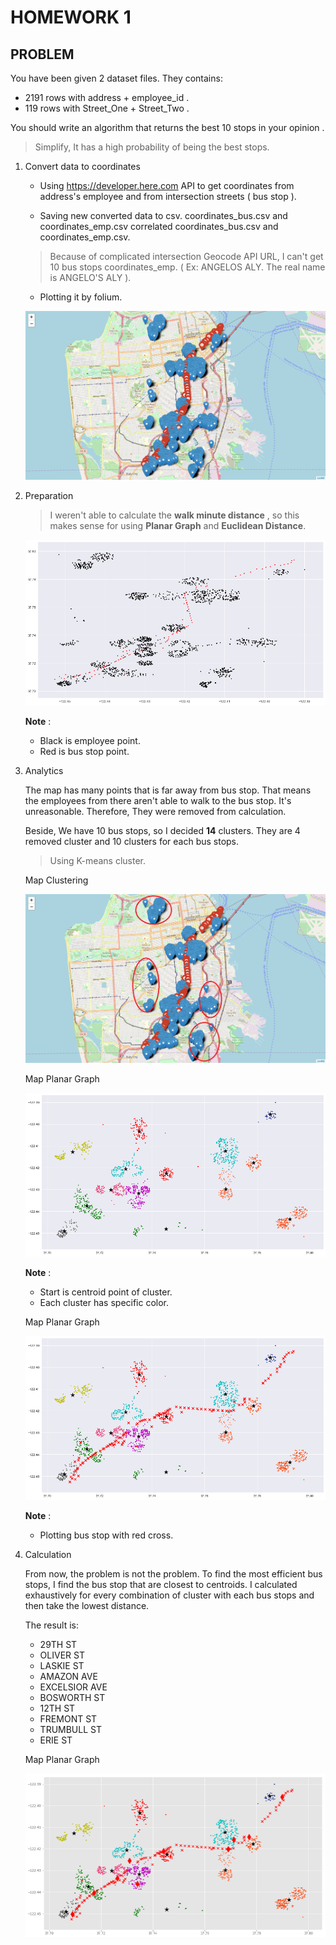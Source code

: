 # HOMEWORK 1

## PROBLEM
You have been given 2 dataset files. They contains:

- 2191 rows with address + employee_id .
- 119 rows with Street_One + Street_Two . 

You should write an algorithm that returns the best 10 stops in your opinion .
>Simplify, It has a high probability of being the best stops.

1. Convert data to coordinates

    * Using https://developer.here.com API to get coordinates from address's employee and from intersection streets ( bus stop ).

    * Saving new converted data to csv. coordinates_bus.csv and coordinates_emp.csv correlated coordinates_bus.csv and coordinates_emp.csv.
    > Because of complicated intersection Geocode API URL, I can't get 10 bus stops coordinates_emp. ( Ex: ANGELOS ALY. The real name is ANGELO'S ALY ).
    * Plotting it by folium.

    ![Image description](images/Insight.png)


2. Preparation

    > I weren't able to calculate the **walk minute distance** , so this makes sense for using **Planar Graph** and **Euclidean Distance**.

    ![Image description](images/euc_plot.png)

    **Note** : 
    - Black is employee point.
    - Red is bus stop point.
3. Analytics

    The map has many points that is far away from bus stop. That means the employees from there aren't able to walk to the bus stop. It's unreasonable.  Therefore, They were removed from calculation.

    Beside, We have 10 bus stops, so I decided **14** clusters. They are 4 removed cluster and 10 clusters for each bus stops.
    
    > Using K-means cluster.

    Map Clustering

    ![Image description](images/cluster.png)

    Map Planar Graph

    ![Image description](images/euc_cluster.png)

    **Note** : 
    - Start is centroid point of cluster.
    - Each cluster has specific color.

    Map Planar Graph

    ![Image description](images/euc_cluster_full.png)

    **Note** : 
    - Plotting bus stop with red cross.

4. Calculation

    From now, the problem is not the problem. To find the most efficient bus stops, I find the bus stop that are closest to centroids. I calculated exhaustively for every combination of cluster with each bus stops and then take the lowest distance.

    The result is:
    - 29TH ST
    - OLIVER ST
    - LASKIE ST
    - AMAZON AVE
    - EXCELSIOR AVE
    - BOSWORTH ST
    - 12TH ST
    - FREMONT ST
    - TRUMBULL ST
    - ERIE ST

    
    Map Planar Graph

    ![Image description](images/result.png)















